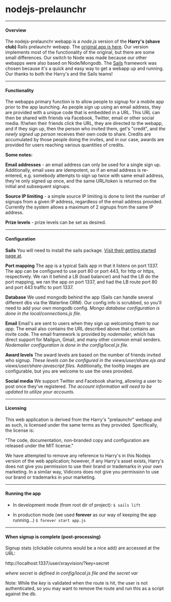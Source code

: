 # nodejs-prelaunchr

---------------------------------------------------------------------
#### Overview

The nodejs-prelaunchr webapp is a *node.js* version of the **Harry's (shave club)** Rails prelaunchr webapp. 
The [original app is here](https://github.com/harrystech/prelaunchr).  Our version implements most of the 
functionality of the original, but there are some small differences. 
Our switch to Node was made because our other webapps were also based on Node/Mongodb. The [Sails](http://sailsjs.org) 
framework was chosen because it's a quick and easy way to get a webapp up and running. Our thanks to both the Harry's 
and the Sails teams!


------------------------------------------------------------------------
#### Functionality

The webapps primary function is to allow people to signup for a mobile app prior to the app launching. As 
people sign up using an email address, they are provided with a unique code that is embedded in a URL. This URL 
can then be shared with friends via Facebook, Twitter, email or other social media. If/when their friends click the 
URL, they are directed to the webapp, and if they sign up, then the person who invited them, get's "credit", and *the 
newly signed up person* receives their own code to share.
Credits are accumulated by those people doing the invites, and in our case, awards are provided for users reaching 
various quantities of credits. 


**Some notes:**

**Email addresses** - an email address can only be used for a single sign up. Additionally, email uses 
are idempotent, so if an email address is re-entered, e.g. somebody attempts to sign up twice with same email address, 
they're only signed up once, and the same URL/token is returned on the initial and subsequent signups.

**Source IP limiting** - a simple source IP limiting is done to limit the number of signups from a given IP
 address, regardless of the email address provided. Currently the system allows a maximum of 2 signups from the same 
 IP address.  

**Prize levels** - prize levels can be set as desired. 


------------------------------------------------------------------------
#### Configuration
**Sails**
You will need to install the sails package. [Visit their getting started page at](http://sailsjs.org/get-started).

**Port mapping**
The app is a typical Sails app in that it listens on port 1337. The app can be configured to use port 80 or port
443, for http or https, respectively. We ran it behind a LB (load balancer) and had the LB do the port mapping,
we ran the app on port 1337, and had the LB route port 80 and port 443 traffic to port 1337. 

**Database**
We used mongodb behind the app (Sails can handle several different dbs via the Waterline ORM). Our config info 
is scrubbed, so you'll need to add your own mongodb config. *Mongo database configuration is done in the
 local/connections.js file*.

**Email**
Email's are sent to users when they sign up welcoming them to our *app*. The email also contains the URL described
 above that contains an invite code. The email framework is provided by *nodemailer*, which has direct support for
 Mailgun, Gmail, and many other common email senders. *Nodemailer configuration is done in the config/local.js file.*

**Award levels**
The award levels are based on the number of friends invited who signup. *These levels can be configured in the 
views/user/share.ejs and views/user/share-javascript files.* Additionally, the tooltip images are configurable, but 
you are welcome to use the ones provided.

**Social media**
We support Twitter and Facebook sharing, allowing a user to post once they've registered. *The account information
will need to be updated to utilize your accounts.*


------------------------------------------------------------------------
#### Licensing
This web application is derived from the Harry's "prelaunchr" webapp and as such, is licensed under the same terms as 
they provided. Specifically, the license is:

"The code, documentation, non-branded copy and configuration are released under the MIT license."
 
We have attempted to remove any reference to Harry's in this Nodejs version of the web application; however, if 
any Harry's asset exists, Harry's does not give you permission to use their brand or trademarks in your own marketing. 
In a similar way, Vidicons does not give you permission to use our brand or trademarks in your marketing.



------------------------------------------------------------------------
#### Running the app

- In development mode (from root dir of project):
`$ sails lift`


- In production mode (we used **forever** as our way of keeping the app running...)
`$ forever start app.js`

------------------------------------------------------------------------
#### When signup is complete (post-processing)

Signup stats (clickable columns would be a nice add) are accessed at the URL: 

http://localhost:1337/user/xrayvision/?key=secret

*where secret is defined in config/local.js file and the secret var*

Note: While the *key* is validated when the route is hit, the user is not authenticated, so you may want to remove 
the route and run this as a script against the db.

